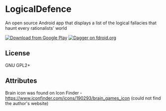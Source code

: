 # LogicalDefence
An open source Android app that displays a list of the logical fallacies that haunt every rationalists' world

[![Download from Google Play](http://www.android.com/images/brand/android_app_on_play_large.png "Download from Google Play")](https://play.google.com/store/apps/details?id=com.florianegerer.dagger)
[![Dagger on fdroid.org](https://camo.githubusercontent.com/7df0eafa4433fa4919a56f87c3d99cf81b68d01c/68747470733a2f2f662d64726f69642e6f72672f77696b692f696d616765732f632f63342f462d44726f69642d627574746f6e5f617661696c61626c652d6f6e2e706e67 "Download from fdroid.org")](https://f-droid.org/repository/browse/?fdid=com.florianegerer.dagger)

## License
GNU GPL2+

## Attributes
Brain icon was found on Icon Finder - https://www.iconfinder.com/icons/190293/brain_games_icon (could not find the author's website)
